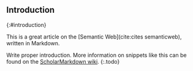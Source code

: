 ## Introduction
{:#introduction}

This is a great article on the [Semantic Web](cite:cites semanticweb), written in Markdown.

Write proper introduction.
More information on snippets like this can be found on the [ScholarMarkdown wiki](https://github.com/rubensworks/ScholarMarkdown/wiki/Snippets).
{:.todo}
